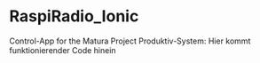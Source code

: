 # RaspiRadio_Ionic
Control-App for the Matura Project 
Produktiv-System: Hier kommt funktionierender Code hinein
